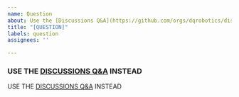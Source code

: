 ```yaml
---
name: Question
about: Use the [Discussions Q&A](https://github.com/orgs/dqrobotics/discussions/categories/q-a) instead!
title: "[QUESTION]"
labels: question
assignees: ''

---
```


### USE THE [DISCUSSIONS Q&A](https://github.com/orgs/dqrobotics/discussions/categories/q-a) INSTEAD

USE THE [DISCUSSIONS Q&A](https://github.com/orgs/dqrobotics/discussions/categories/q-a) INSTEAD
